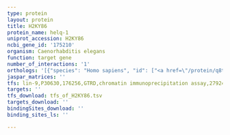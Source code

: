```yaml
---
type: protein
layout: protein
title: H2KY86
protein_name: helq-1
uniprot_accession: H2KY86
ncbi_gene_id: '175210'
organism: Caenorhabditis elegans
function: target gene
number_of_interactions: '1'
orthologs: '[{"species": "Homo sapiens", "id": ["<a href=\"/protein/q8tdg4\">Q8TDG4</a>"]}, {"species": "Mus musculus", "id": ["<a href=\"/protein/q2vpa6\">Q2VPA6</a>"]}, {"species": "Rattus norvegicus", "id": ["<a href=\"/protein/e9pt19\">E9PT19</a>"]}, {"species": "Drosophila melanogaster", "id": ["<a href=\"/protein/q9vse2\">Q9VSE2</a>"]}, {"species": "Danio rerio", "id": ["<a href=\"/protein/f1q4p2\">F1Q4P2</a>"]}]'
jaspar_matrices: ''
tfs: lin-9,P30630,176256,GTRD,chromatin immunoprecipitation assay,27924024%5Buid%5D,No
targets: ''
tfs_download: tfs_of_H2KY86.tsv
targets_download: ''
bindingSites_download: ''
binding_sites_ls: ''

---
```

